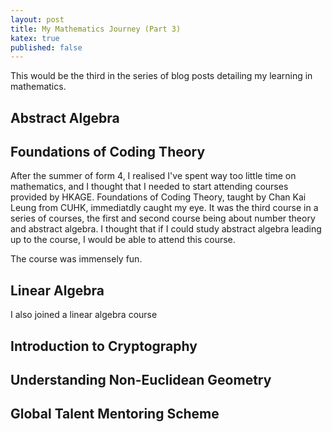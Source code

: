 ```yaml
---
layout: post
title: My Mathematics Journey (Part 3)
katex: true
published: false
---
```


This would be the third in the series of blog posts detailing my learning in mathematics.

## Abstract Algebra

## Foundations of Coding Theory

After the summer of form 4, I realised I've spent way too little time on mathematics, and I thought that I needed to start attending courses provided by HKAGE. Foundations of Coding Theory, taught by Chan Kai Leung from CUHK, immediatdly caught my eye. It was the third course in a series of courses, the first and second course being about number theory and abstract algebra. I thought that if I could study abstract algebra leading up to the course, I would be able to attend this course.

The course was immensely fun. 

## Linear Algebra

I also joined a linear algebra course 


## Introduction to Cryptography

## Understanding Non-Euclidean Geometry

## Global Talent Mentoring Scheme
